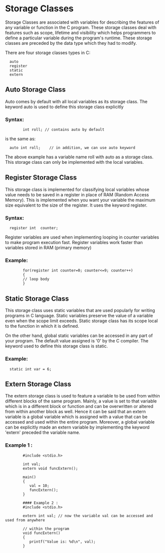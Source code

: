# Storage Classes

Storage Classes are associated with variables for describing the features of any variable or function in the C program. These storage classes deal with features such as scope, lifetime and visibility which helps programmers to define a particular variable during the program's runtime. These storage classes are preceded by the data type which they had to modify.

There are four storage classes types in C:

```text
  auto
  register
  static
  extern
```

## Auto Storage Class

Auto comes by default with all local variables as its storage class. The keyword auto is used to define this storage class explicitly

### Syntax:

```text
        int roll; // contains auto by default
```

is the same as:

```text
  auto int roll;    // in addition, we can use auto keyword
```

The above example has a variable name roll with auto as a storage class. This storage class can only be implemented with the local variables.

## Register Storage Class

This storage class is implemented for classifying local variables whose value needs to be saved in a register in place of RAM \(Random Access Memory\). This is implemented when you want your variable the maximum size equivalent to the size of the register. It uses the keyword register.

### Syntax:

```text
  register int  counter;
```

Register variables are used when implementing looping in counter variables to make program execution fast. Register variables work faster than variables stored in RAM \(primary memory\)

### Example:

```text
        for(register int counter=0; counter<=9; counter++)
        {
        // loop body
        }
```

## Static Storage Class

This storage class uses static variables that are used popularly for writing programs in C language. Static variables preserve the value of a variable even when the scope limit exceeds. Static storage class has its scope local to the function in which it is defined.

On the other hand, global static variables can be accessed in any part of your program. The default value assigned is '0' by the C compiler. The keyword used to define this storage class is static.

### Example:

```text
  static int var = 6;
```

## Extern Storage Class

The extern storage class is used to feature a variable to be used from within different blocks of the same program. Mainly, a value is set to that variable which is in a different block or function and can be overwritten or altered from within another block as well. Hence it can be said that an extern variable is a global variable which is assigned with a value that can be accessed and used within the entire program. Moreover, a global variable can be explicitly made an extern variable by implementing the keyword 'extern' preceded the variable name.

### Example 1 :

```text
        #include <stdio.h>

        int val;
        extern void funcExtern();

        main() 
        {
           val = 10;
           funcExtern();
        }

        #### Example 2 :
        #include <stdio.h>

        extern int val; // now the variable val can be accessed and used from anywhere

        // within the program
        void funcExtern() 
        {
           printf("Value is: %d\n", val);
        }
```

